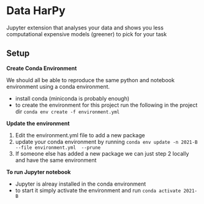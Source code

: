 # Data HarPy

Jupyter extension that analyses your data and shows you less computational expensive models (greener) to pick for your task


## Setup
**Create Conda Environment**

We should all be able to reproduce the same python and notebook environment using a conda environment.

- install conda (miniconda is probably enough)
- to create the environment for this project run the following in the project dir `conda env create -f environment.yml`

**Update the environment**
1. Edit the environment.yml file to add a new package
2. update your conda environment by running `conda env update -n 2021-B --file environment.yml  --prune`
3. If someone else has added a new package we can just step 2 locally and have the same environment

**To run Jupyter notebook**
- Jupyter is alreay installed in the conda environment
- to start it simply activate the environment and run `conda activate 2021-B`
